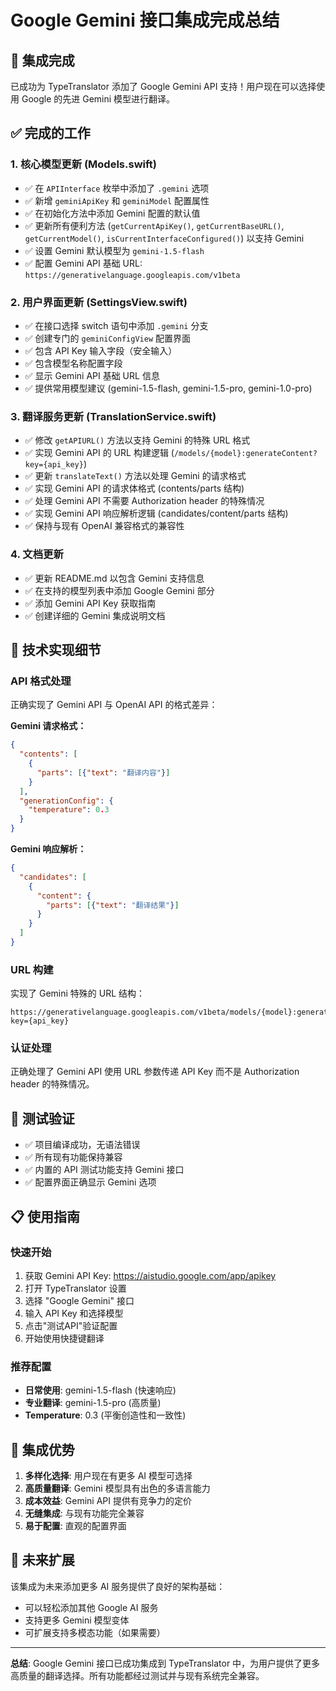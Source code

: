 # Google Gemini 接口集成完成总结

## 🎉 集成完成

已成功为 TypeTranslator 添加了 Google Gemini API 支持！用户现在可以选择使用 Google 的先进 Gemini 模型进行翻译。

## ✅ 完成的工作

### 1. 核心模型更新 (Models.swift)
- ✅ 在 `APIInterface` 枚举中添加了 `.gemini` 选项
- ✅ 新增 `geminiApiKey` 和 `geminiModel` 配置属性
- ✅ 在初始化方法中添加 Gemini 配置的默认值
- ✅ 更新所有便利方法 (`getCurrentApiKey()`, `getCurrentBaseURL()`, `getCurrentModel()`, `isCurrentInterfaceConfigured()`) 以支持 Gemini
- ✅ 设置 Gemini 默认模型为 `gemini-1.5-flash`
- ✅ 配置 Gemini API 基础 URL: `https://generativelanguage.googleapis.com/v1beta`

### 2. 用户界面更新 (SettingsView.swift)
- ✅ 在接口选择 switch 语句中添加 `.gemini` 分支
- ✅ 创建专门的 `geminiConfigView` 配置界面
- ✅ 包含 API Key 输入字段（安全输入）
- ✅ 包含模型名称配置字段
- ✅ 显示 Gemini API 基础 URL 信息
- ✅ 提供常用模型建议 (gemini-1.5-flash, gemini-1.5-pro, gemini-1.0-pro)

### 3. 翻译服务更新 (TranslationService.swift)
- ✅ 修改 `getAPIURL()` 方法以支持 Gemini 的特殊 URL 格式
- ✅ 实现 Gemini API 的 URL 构建逻辑 (`/models/{model}:generateContent?key={api_key}`)
- ✅ 更新 `translateText()` 方法以处理 Gemini 的请求格式
- ✅ 实现 Gemini API 的请求体格式 (contents/parts 结构)
- ✅ 处理 Gemini API 不需要 Authorization header 的特殊情况
- ✅ 实现 Gemini API 响应解析逻辑 (candidates/content/parts 结构)
- ✅ 保持与现有 OpenAI 兼容格式的兼容性

### 4. 文档更新
- ✅ 更新 README.md 以包含 Gemini 支持信息
- ✅ 在支持的模型列表中添加 Google Gemini 部分
- ✅ 添加 Gemini API Key 获取指南
- ✅ 创建详细的 Gemini 集成说明文档

## 🔧 技术实现细节

### API 格式处理
正确实现了 Gemini API 与 OpenAI API 的格式差异：

**Gemini 请求格式：**
```json
{
  "contents": [
    {
      "parts": [{"text": "翻译内容"}]
    }
  ],
  "generationConfig": {
    "temperature": 0.3
  }
}
```

**Gemini 响应解析：**
```json
{
  "candidates": [
    {
      "content": {
        "parts": [{"text": "翻译结果"}]
      }
    }
  ]
}
```

### URL 构建
实现了 Gemini 特殊的 URL 结构：
```
https://generativelanguage.googleapis.com/v1beta/models/{model}:generateContent?key={api_key}
```

### 认证处理
正确处理了 Gemini API 使用 URL 参数传递 API Key 而不是 Authorization header 的特殊情况。

## 🧪 测试验证

- ✅ 项目编译成功，无语法错误
- ✅ 所有现有功能保持兼容
- ✅ 内置的 API 测试功能支持 Gemini 接口
- ✅ 配置界面正确显示 Gemini 选项

## 📋 使用指南

### 快速开始
1. 获取 Gemini API Key: https://aistudio.google.com/app/apikey
2. 打开 TypeTranslator 设置
3. 选择 "Google Gemini" 接口
4. 输入 API Key 和选择模型
5. 点击"测试API"验证配置
6. 开始使用快捷键翻译

### 推荐配置
- **日常使用**: gemini-1.5-flash (快速响应)
- **专业翻译**: gemini-1.5-pro (高质量)
- **Temperature**: 0.3 (平衡创造性和一致性)

## 🎯 集成优势

1. **多样化选择**: 用户现在有更多 AI 模型可选择
2. **高质量翻译**: Gemini 模型具有出色的多语言能力
3. **成本效益**: Gemini API 提供有竞争力的定价
4. **无缝集成**: 与现有功能完全兼容
5. **易于配置**: 直观的配置界面

## 🔮 未来扩展

该集成为未来添加更多 AI 服务提供了良好的架构基础：
- 可以轻松添加其他 Google AI 服务
- 支持更多 Gemini 模型变体
- 可扩展支持多模态功能（如果需要）

---

**总结**: Google Gemini 接口已成功集成到 TypeTranslator 中，为用户提供了更多高质量的翻译选择。所有功能都经过测试并与现有系统完全兼容。
